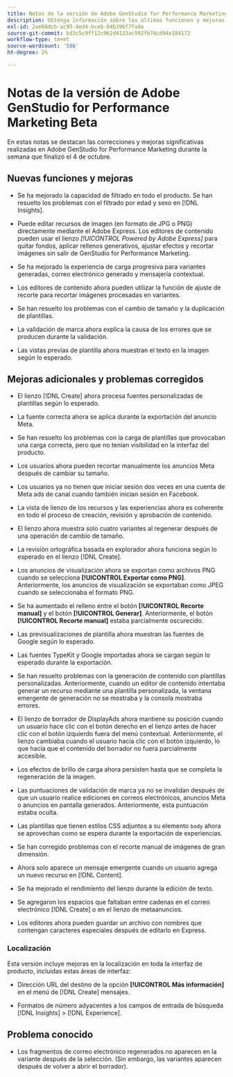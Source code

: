 ```yaml
---
title: Notas de la versión de Adobe GenStudio for Performance Marketing Beta
description: Obtenga información sobre las últimas funciones y mejoras de Adobe GenStudio for Performance Marketing.
exl-id: 2ae60dcb-ac95-4ed4-bceb-84b396f7fa4e
source-git-commit: bd3c5c9ff12c962d4123ac992fb74cd94e184172
workflow-type: tm+mt
source-wordcount: '586'
ht-degree: 2%

---
```


# Notas de la versión de Adobe GenStudio for Performance Marketing Beta

En estas notas se destacan las correcciones y mejoras significativas realizadas en Adobe GenStudio for Performance Marketing durante la semana que finalizó el 4 de octubre.

## Nuevas funciones y mejoras

* Se ha mejorado la capacidad de filtrado en todo el producto. Se han resuelto los problemas con el filtrado por edad y sexo en [!DNL Insights].  <!-- GS-1198 -->

* Puede editar recursos de imagen (en formato de JPG o PNG) directamente mediante el Adobe Express. Los editores de contenido pueden usar el lienzo _[!UICONTROL Powered by Adobe Express]_ para quitar fondos, aplicar rellenos generativos, ajustar efectos y recortar imágenes sin salir de GenStudio for Performance Marketing. <!-- GS-4615 -->

* Se ha mejorado la experiencia de carga progresiva para variantes generadas, correo electrónico generado y mensajería contextual. <!-- GS-4651 3062-->

* Los editores de contenido ahora pueden utilizar la función de ajuste de recorte para recortar imágenes procesadas en variantes. <!-- GS-2342 -->

* Se han resuelto los problemas con el cambio de tamaño y la duplicación de plantillas. <!-- GS-4895 -->

* La validación de marca ahora explica la causa de los errores que se producen durante la validación.

* Las vistas previas de plantilla ahora muestran el texto en la imagen según lo esperado. <!-- GS-5917 -->

## Mejoras adicionales y problemas corregidos

* El lienzo [!DNL Create] ahora procesa fuentes personalizadas de plantillas según lo esperado. <!-- GS-3415 -->

* La fuente correcta ahora se aplica durante la exportación del anuncio Meta. <!-- GS-5875 -->

* Se han resuelto los problemas con la carga de plantillas que provocaban una carga correcta, pero que no tenían visibilidad en la interfaz del producto. <!-- GS-4815 5650-->

* Los usuarios ahora pueden recortar manualmente los anuncios Meta después de cambiar su tamaño. <!-- GS-5871 -->

* Los usuarios ya no tienen que iniciar sesión dos veces en una cuenta de Meta ads de canal cuando también inician sesión en Facebook. <!-- GS-3009 -->

* La vista de lienzo de los recursos y las experiencias ahora es coherente en todo el proceso de creación, revisión y aprobación de contenido. <!-- GS-5877 -->

* El lienzo ahora muestra solo cuatro variantes al regenerar después de una operación de cambio de tamaño. <!-- GS-5869 -->

* La revisión ortográfica basada en explorador ahora funciona según lo esperado en el lienzo [!DNL Create]. <!-- GS-5760 -->

* Los anuncios de visualización ahora se exportan como archivos PNG cuando se selecciona **[!UICONTROL Exportar como PNG]**. Anteriormente, los anuncios de visualización se exportaban como JPEG cuando se seleccionaba el formato PNG. <!-- GS-5545 -->

* Se ha aumentado el relleno entre el botón **[!UICONTROL Recorte manual]** y el botón **[!UICONTROL Generar]**. Anteriormente, el botón **[!UICONTROL Recorte manual]** estaba parcialmente oscurecido. <!-- GS-6084 -->

* Las previsualizaciones de plantilla ahora muestran las fuentes de Google según lo esperado. <!-- GS-5946 -->

* Las fuentes TypeKit y Google importadas ahora se cargan según lo esperado durante la exportación. <!-- GS-5948 -->

* Se han resuelto problemas con la generación de contenido con plantillas personalizadas. Anteriormente, cuando un editor de contenido intentaba generar un recurso mediante una plantilla personalizada, la ventana emergente de generación no se mostraba y la consola mostraba errores. <!-- GS-5262 -->

* El lienzo de borrador de DisplayAds ahora mantiene su posición cuando un usuario hace clic con el botón derecho en el lienzo antes de hacer clic con el botón izquierdo fuera del menú contextual. Anteriormente, el lienzo cambiaba cuando el usuario hacía clic con el botón izquierdo, lo que hacía que el contenido del borrador no fuera parcialmente accesible.  <!-- GS-5687 -->

* Los efectos de brillo de carga ahora persisten hasta que se completa la regeneración de la imagen.  <!-- GS-5811 -->

* Las puntuaciones de validación de marca ya no se invalidan después de que un usuario realice ediciones en correos electrónicos, anuncios Meta o anuncios en pantalla generados. Anteriormente, esta puntuación estaba oculta. <!-- GS-5379 -->

* Las plantillas que tienen estilos CSS adjuntos a su elemento `body` ahora se aprovechan como se espera durante la exportación de experiencias. <!-- GS-5947 -->

* Se han corregido problemas con el recorte manual de imágenes de gran dimensión. <!-- GS-6039 -->

* Ahora solo aparece un mensaje emergente cuando un usuario agrega un nuevo recurso en [!DNL Content]. <!-- GS-5020 -->

* Se ha mejorado el rendimiento del lienzo durante la edición de texto.  <!-- GS-5118 -->

* Se agregaron los espacios que faltaban entre cadenas en el correo electrónico [!DNL Create] o en el lienzo de metaanuncios. <!-- GS-5019 -->

* Los editores ahora pueden guardar un archivo con nombres que contengan caracteres especiales después de editarlo en Express. <!-- GS-6131 -->

### Localización

Esta versión incluye mejoras en la localización en toda la interfaz de producto, incluidas estas áreas de interfaz:

* Dirección URL del destino de la opción **[!UICONTROL Más información]** en el menú de [!DNL Create] mensajes. <!-- GS-5029 -->

* Formatos de número adyacentes a los campos de entrada de búsqueda [!DNL Insights] > [!DNL Experience]. <!-- GS-4494 -->

## Problema conocido

* Los fragmentos de correo electrónico regenerados no aparecen en la variante después de la selección. (Sin embargo, las variantes aparecen después de volver a abrir el borrador). <!-- GS-5913 -->